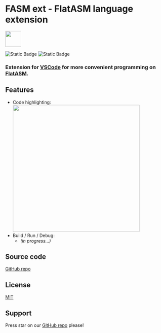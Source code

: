 # FASM ext - FlatASM language extension

<img src="https://i.ibb.co/dP2KRZs/fasm.png" width="50">

![Static Badge](https://img.shields.io/badge/Node_Js-20.18.0-2354cc)
![Static Badge](https://img.shields.io/badge/npm-10.8.2-707d9c)

<h3>Extension for <a href="https://code.visualstudio.com/">VSCode</a> for more convenient programming on <a href="https://flatassembler.net/">FlatASM</a>.</h3>

## Features
- Code highlighting:</br>
    <img src="https://i.ibb.co/4Vtwz9z/highlight.png" width="400">
- Build / Run / Debug:
    - _(in progress...)_

## Source code
<a href="https://github.com/kostyabet/VSCode-FASM-ext">GitHub repo</a>

## License
<a href="https://github.com/kostyabet/VSCode-FASM-ext/blob/release/LICENSE.txt">MIT</a>

## Support
Press star on our <a href="https://github.com/kostyabet/VSCode-FASM-ext">GitHub repo</a> please!